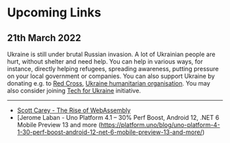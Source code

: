 # Upcoming Links

## 21th March 2022

Ukraine is still under brutal Russian invasion. A lot of Ukrainian people are hurt, without shelter and need help. You can help in various ways, for instance, directly helping refugees, spreading awareness, putting pressure on your local government or companies. You can also support Ukraine by donating e.g. to [Red Cross](https://www.icrc.org/en/donate/ukraine), [Ukraine humanitarian organisation](https://savelife.in.ua/en/donate/). You may also consider joining [Tech for Ukraine](https://techtotherescue.org/tech/tech-for-ukraine) initiative.

---- 
- [Scott Carey - The Rise of WebAssembly](https://www.infoworld.com/article/3651503/the-rise-of-webassembly.html)
- [Jerome Laban - Uno Platform 4.1 – 30% Perf Boost, Android 12, .NET 6 Mobile Preview 13 and more  (https://platform.uno/blog/uno-platform-4-1-30-perf-boost-android-12-net-6-mobile-preview-13-and-more/)
